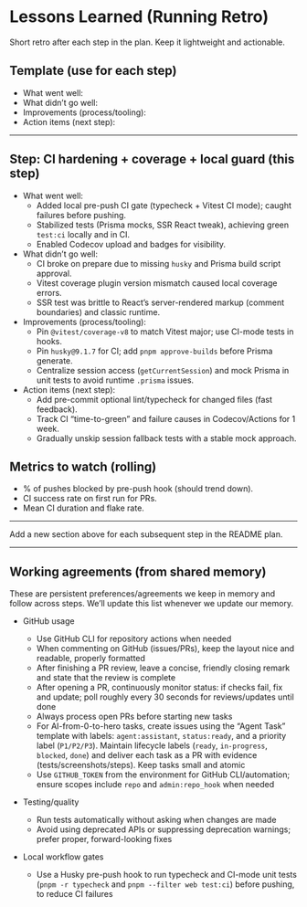 # Lessons Learned (Running Retro)

Short retro after each step in the plan. Keep it lightweight and actionable.

## Template (use for each step)
- What went well:
- What didn’t go well:
- Improvements (process/tooling):
- Action items (next step):

---

## Step: CI hardening + coverage + local guard (this step)
- What went well:
  - Added local pre-push CI gate (typecheck + Vitest CI mode); caught failures before pushing.
  - Stabilized tests (Prisma mocks, SSR React tweak), achieving green `test:ci` locally and in CI.
  - Enabled Codecov upload and badges for visibility.
- What didn’t go well:
  - CI broke on prepare due to missing `husky` and Prisma build script approval.
  - Vitest coverage plugin version mismatch caused local coverage errors.
  - SSR test was brittle to React’s server-rendered markup (comment boundaries) and classic runtime.
- Improvements (process/tooling):
  - Pin `@vitest/coverage-v8` to match Vitest major; use CI-mode tests in hooks.
  - Pin `husky@9.1.7` for CI; add `pnpm approve-builds` before Prisma generate.
  - Centralize session access (`getCurrentSession`) and mock Prisma in unit tests to avoid runtime `.prisma` issues.
- Action items (next step):
  - Add pre-commit optional lint/typecheck for changed files (fast feedback).
  - Track CI “time-to-green” and failure causes in Codecov/Actions for 1 week.
  - Gradually unskip session fallback tests with a stable mock approach.

## Metrics to watch (rolling)
- % of pushes blocked by pre-push hook (should trend down).
- CI success rate on first run for PRs.
- Mean CI duration and flake rate.

---

Add a new section above for each subsequent step in the README plan.

---

## Working agreements (from shared memory)
These are persistent preferences/agreements we keep in memory and follow across steps. We’ll update this list whenever we update our memory.

- GitHub usage
  - Use GitHub CLI for repository actions when needed
  - When commenting on GitHub (issues/PRs), keep the layout nice and readable, properly formatted
  - After finishing a PR review, leave a concise, friendly closing remark and state that the review is complete
  - After opening a PR, continuously monitor status: if checks fail, fix and update; poll roughly every 30 seconds for reviews/updates until done
  - Always process open PRs before starting new tasks
  - For AI-from-0-to-hero tasks, create issues using the “Agent Task” template with labels: `agent:assistant`, `status:ready`, and a priority label (`P1/P2/P3`). Maintain lifecycle labels (`ready`, `in-progress`, `blocked`, `done`) and deliver each task as a PR with evidence (tests/screenshots/steps). Keep tasks small and atomic
  - Use `GITHUB_TOKEN` from the environment for GitHub CLI/automation; ensure scopes include `repo` and `admin:repo_hook` when needed

- Testing/quality
  - Run tests automatically without asking when changes are made
  - Avoid using deprecated APIs or suppressing deprecation warnings; prefer proper, forward-looking fixes

- Local workflow gates
  - Use a Husky pre-push hook to run typecheck and CI-mode unit tests (`pnpm -r typecheck` and `pnpm --filter web test:ci`) before pushing, to reduce CI failures

